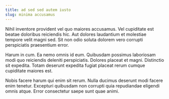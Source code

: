```yaml
---
title: ad sed sed autem iusto
slug: minima accusamus
---
```


Nihil inventore provident vel quo maiores accusamus. Vel cupiditate est beatae doloribus reiciendis hic. Aut dolores laudantium et molestiae tempore velit magni sed. Sit non odio soluta dolorem vero corrupti perspiciatis praesentium error.

Harum in cum. Ea nemo omnis id eum. Quibusdam possimus laboriosam modi quo reiciendis deleniti perspiciatis. Dolores placeat et magni. Distinctio sit expedita. Totam deserunt expedita fugiat placeat rerum cumque cupiditate maiores est.

Nobis facere harum qui enim sit rerum. Nulla ducimus deserunt modi facere enim tenetur. Excepturi quibusdam non corrupti quia repudiandae eligendi omnis atque. Error consectetur saepe sunt quae animi.
